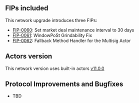 ## FIPs included

This network upgrade introduces three FIPs:

- [FIP-0060](https://github.com/filecoin-project/FIPs/blob/master/FIPS/fip-0060.md): Set market deal maintenance interval to 30 days
- [FIP-0061](https://github.com/filecoin-project/FIPs/blob/master/FIPS/fip-0061.md): WindowPoSt Grindability Fix
- [FIP-0062](https://github.com/filecoin-project/FIPs/blob/master/FIPS/fip-0062.md): Fallback Method Handler for the Multisig Actor


## Actors version

This network version uses built-in actors [v11.0.0](https://github.com/filecoin-project/builtin-actors/tree/release/v11)


## Protocol Improvements and Bugfixes

- TBD
